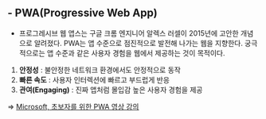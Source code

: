 ## - PWA(Progressive Web App)
- 프로그레시브 웹 앱스는 구글 크롬 엔지니어 알렉스 러셀이 2015년에 고안한 개념으로 알려졌다. PWA는 앱 수준으로 점진적으로 발전해 나가는 웹을 지향한다. 
    궁극적으로는 앱 수준과 같은 사용자 경험을 웹에서 제공하는 것이 목적이다.
1. **안정성** : 불안정한 네트워크 환경에서도 안정적으로 동작
2. **빠른 속도** : 사용자 인터렉션에 빠르고 부드럽게 반응
3. **관여(Engaging)** : 진짜 앱처럼 몰입감 높은 사용자 경험을 제공

=> [Microsoft, 초보자를 위한 PWA 영상 강의](https://youtu.be/BByUknfLTuA)

